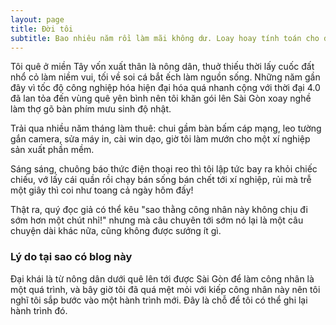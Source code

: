 ```yaml
---
layout: page
title: Đời tôi
subtitle: Bao nhiêu năm rồi làm mãi không dư. Loay hoay tính toán cho đời mỏi mệt.
---
```


Tôi quê ở miền Tây vốn xuất thân là nông dân, thuở thiếu thời lấy cuốc đất nhổ cỏ làm niềm vui, tối về soi cá bắt ếch làm nguồn sống. Những năm gần đây vì tốc độ công nghiệp hóa hiện đại hóa quá nhanh cộng với thời đại 4.0 đã lan tỏa đến vùng quê yên bình nên tôi khăn gói lên Sài Gòn xoay nghề làm thợ gõ bàn phím mưu sinh độ nhật.

Trải qua nhiều năm tháng làm thuê: chui gầm bàn bấm cáp mạng, leo tường gắn camera, sửa máy in, cài win dạo, giờ tôi làm mướn cho một xí nghiệp sản xuất phần mềm.

Sáng sáng, chuông báo thức điện thoại reo thì tôi lập tức bay ra khỏi chiếc chiếu, vớ lấy cái quần rồi chạy bán sống bán chết tới xí nghiệp, rủi mà trễ một giây thì coi như toang cả ngày hôm đấy!

Thật ra, quý đọc giả có thể kêu "sao thằng công nhân này không chịu đi sớm hơn một chút nhỉ!" nhưng mà câu chuyên tới sớm nó lại là một câu chuyện dài khác nữa, cũng không được sướng ít gì.

### Lý do tại sao có blog này

Đại khái là từ nông dân dưới quê lên tới được Sài Gòn để làm công nhân là một quá trình, và bây giờ tôi đã quá mệt mỏi với kiếp công nhân này nên tôi nghĩ tôi sắp bước vào một hành trình mới. Đây là chỗ để tôi có thể ghi lại hành trình đó.